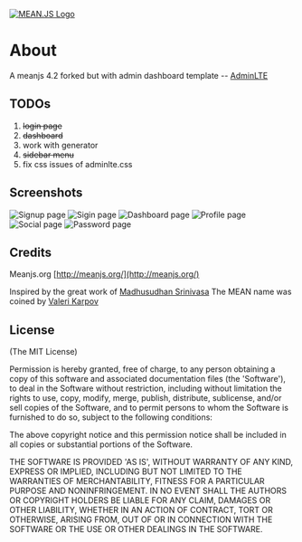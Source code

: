 [![MEAN.JS Logo](http://meanjs.org/img/logo-small.png)](http://meanjs.org/)

# About
A meanjs 4.2 forked but with admin dashboard template -- [AdminLTE](https://almsaeedstudio.com/)

## TODOs
1. ~~login page~~
2. ~~dashboard~~
3. work with generator
4. ~~sidebar menu~~
5. fix css issues of adminlte.css

## Screenshots

![Signup page](http://webninjamobile.github.io/images/readme/ss_meanplus/1.png)
![Sigin page](http://webninjamobile.github.io/images/readme/ss_meanplus/2.png)
![Dashboard page](http://webninjamobile.github.io/images/readme/ss_meanplus/3.png)
![Profile page](http://webninjamobile.github.io/images/readme/ss_meanplus/4.png)
![Social page](http://webninjamobile.github.io/images/readme/ss_meanplus/5.png)
![Password page](http://webninjamobile.github.io/images/readme/ss_meanplus/6.png)

## Credits
Meanjs.org [http://meanjs.org/](http://meanjs.org/)

Inspired by the great work of [Madhusudhan Srinivasa](https://github.com/madhums/)
The MEAN name was coined by [Valeri Karpov](http://blog.mongodb.org/post/49262866911/the-mean-stack-mongodb-expressjs-angularjs-and)

## License
(The MIT License)

Permission is hereby granted, free of charge, to any person obtaining
a copy of this software and associated documentation files (the
'Software'), to deal in the Software without restriction, including
without limitation the rights to use, copy, modify, merge, publish,
distribute, sublicense, and/or sell copies of the Software, and to
permit persons to whom the Software is furnished to do so, subject to
the following conditions:

The above copyright notice and this permission notice shall be
included in all copies or substantial portions of the Software.

THE SOFTWARE IS PROVIDED 'AS IS', WITHOUT WARRANTY OF ANY KIND,
EXPRESS OR IMPLIED, INCLUDING BUT NOT LIMITED TO THE WARRANTIES OF
MERCHANTABILITY, FITNESS FOR A PARTICULAR PURPOSE AND NONINFRINGEMENT.
IN NO EVENT SHALL THE AUTHORS OR COPYRIGHT HOLDERS BE LIABLE FOR ANY
CLAIM, DAMAGES OR OTHER LIABILITY, WHETHER IN AN ACTION OF CONTRACT,
TORT OR OTHERWISE, ARISING FROM, OUT OF OR IN CONNECTION WITH THE
SOFTWARE OR THE USE OR OTHER DEALINGS IN THE SOFTWARE.
